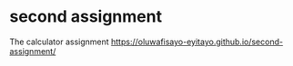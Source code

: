 # second assignment
 The calculator assignment
https://oluwafisayo-eyitayo.github.io/second-assignment/
